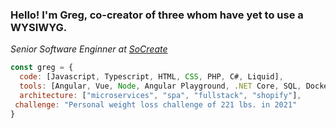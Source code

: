 ### Hello! I'm Greg, co-creator of three whom have yet to use a WYSIWYG.
<p><em>Senior Software Enginner at <a href="https://www.socreate.it">SoCreate</a></em></p>

```javascript
const greg = {
  code: [Javascript, Typescript, HTML, CSS, PHP, C#, Liquid],
  tools: [Angular, Vue, Node, Angular Playground, .NET Core, SQL, Docker],
  architecture: ["microservices", "spa", "fullstack", "shopify"],
 challenge: "Personal weight loss challenge of 221 lbs. in 2021"
}
```
